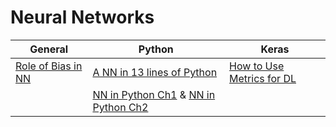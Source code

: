 # Neural Networks

| General | Python | Keras |
| ----- | ----- | ----- |
| [Role of Bias in NN](https://stackoverflow.com/questions/2480650/what-is-the-role-of-the-bias-in-neural-networks) | [A NN in 13 lines of Python](https://iamtrask.github.io/2015/07/27/python-network-part2/) | [How to Use Metrics for DL](https://machinelearningmastery.com/custom-metrics-deep-learning-keras-python/) |
| | [NN in Python Ch1](https://www.youtube.com/watch?v=XqRUHEeiyCs) & [NN in Python Ch2](https://www.youtube.com/watch?v=ra_s5iZ9Al4)|  |
